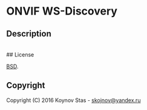 # ONVIF WS-Discovery


## Description



<br/>
## License

[BSD](./LICENSE).



## Copyright
Copyright (C) 2016 Koynov Stas - skojnov@yandex.ru
